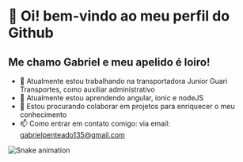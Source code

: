 # 👋 Oi! bem-vindo ao meu perfil do Github
## Me chamo Gabriel e meu apelido é loiro!

- 🔭 Atualmente estou trabalhando na transportadora Junior Guari Transportes, como auxiliar administrativo
- 🌱 Atualmente estou aprendendo angular, ionic e nodeJS
- 👯 Estou procurando colaborar em projetos para enriquecer o meu conhecimento
- 📫 Como entrar em contato comigo: via email: gabrielpenteado135@gmail.com


![Snake animation](https://github.com/seu-usuário-aqui/loireta/blob/output/github-contribution-grid-snake.svg)

<!--
**loireta/loireta** is a ✨ _special_ ✨ repository because its `README.md` (this file) appears on your GitHub profile.

Here are some ideas to get you started:

- 🔭 I’m currently working on ...
- 🌱 I’m currently learning ...
- 👯 I’m looking to collaborate on ...
- 🤔 I’m looking for help with ...
- 💬 Ask me about ...
- 📫 How to reach me: ...
- 😄 Pronouns: ...
- ⚡ Fun fact: ...
-->
